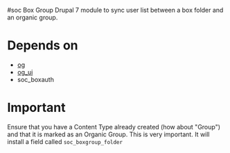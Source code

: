 #soc Box Group
Drupal 7 module to sync user list between a box folder and an organic group. 


# Depends on 
- [og](https://drupal.org/project/og)
- [og_ui](https://drupal.org/project/og_ui)
- soc_boxauth

# Important
Ensure that you have a Content Type already created (how about "Group") and that it is marked as an Organic Group. This is very important. It will install a field called `soc_boxgroup_folder`
